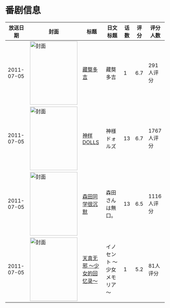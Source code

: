 # 番剧信息

|放送日期|封面|标题|日文标题|话数|评分|评分人数|
|---|---|---|---|---|---|---|
|2011-07-05|<img src="https://lain.bgm.tv/pic/cover/c/9b/25/18663_9Z6L5.jpg" alt="封面" style="width:150px;height:200px;object-fit:cover;">|[藏獒多吉](https://bangumi.tv/subject/3369)|藏獒多吉|1|6.7|291人评分|
|2011-07-05|<img src="https://lain.bgm.tv/pic/cover/c/a8/ae/12333_GnCVc.jpg" alt="封面" style="width:150px;height:200px;object-fit:cover;">|[神样DOLLS](https://bangumi.tv/subject/12333)|神様ドォルズ|13|6.7|1767人评分|
|2011-07-05|<img src="https://lain.bgm.tv/pic/cover/c/e8/ff/16996_727YE.jpg" alt="封面" style="width:150px;height:200px;object-fit:cover;">|[森田同学很沉默](https://bangumi.tv/subject/16996)|森田さんは無口。|13|6.5|1116人评分|
|2011-07-05|<img src="https://bangumi.tv/img/no_icon_subject.png" alt="封面" style="width:150px;height:200px;object-fit:cover;">|[天真无邪 ～少女的回忆录～](https://bangumi.tv/subject/76917)|イノセント ～少女メモリア～|1|5.2|81人评分|
